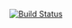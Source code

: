 [![Build Status](https://travis-ci.org/pcstl/kv-store-js.svg?branch=master)](https://travis-ci.org/pcstl/kv-store-js)